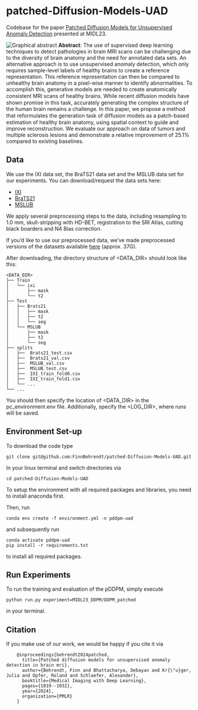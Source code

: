 # patched-Diffusion-Models-UAD
Codebase for the paper [Patched Diffusion Models for Unsupervised Anomaly Detection](https://arxiv.org/abs/2303.03758) presented at MIDL23.

![Graphical abstract](pDDPM_graph_abstract.png)
**Abstract**: 
The use of supervised deep learning techniques to detect pathologies in brain MRI scans
can be challenging due to the diversity of brain anatomy and the need for annotated data
sets. An alternative approach is to use unsupervised anomaly detection, which only requires
sample-level labels of healthy brains to create a reference representation. This reference
representation can then be compared to unhealthy brain anatomy in a pixel-wise manner
to identify abnormalities. To accomplish this, generative models are needed to create
anatomically consistent MRI scans of healthy brains. While recent diﬀusion models have
shown promise in this task, accurately generating the complex structure of the human brain
remains a challenge. In this paper, we propose a method that reformulates the generation
task of diﬀusion models as a patch-based estimation of healthy brain anatomy, using spatial
context to guide and improve reconstruction. We evaluate our approach on data of tumors
and multiple sclerosis lesions and demonstrate a relative improvement of 25.1% compared
to existing baselines.
## Data
We use the IXI data set, the BraTS21 data set and the MSLUB data set for our experiments. 
You can download/request the data sets here:

* [IXI](https://brain-development.org/ixi-dataset/)
* [BraTS21](http://braintumorsegmentation.org/)
* [MSLUB](https://lit.fe.uni-lj.si/en/research/resources/3D-MR-MS/)

We apply several preprocessing steps to the data, including resampling to 1.0 mm, skull-stripping with HD-BET, registration to the SRI Atlas, cutting black boarders and N4 Bias correction. 

If you’d like to use our preprocessed data, we’ve made preprocessed versions of the datasets available [here](https://1drv.ms/u/c/66229029a9e95461/EVb21X1kmXxCh_xfqMNmzH8B1Rqe_wWDHYzoQuiGj94k3Q?e=wjFP6h) (approx. 37G). 

After downloading, the directory structure of <DATA_DIR> should look like this: 

    <DATA_DIR>
    ├── Train
    │   └── ixi
    │       ├── mask
    │       └── t2
    ├── Test
    │   ├── Brats21
    │   │   ├── mask
    │   │   ├── t2
    │   │   └── seg
    │   └── MSLUB
    │       ├── mask
    │       ├── t2
    │       └── seg
    ├── splits
    │   ├──  Brats21_test.csv        
    │   ├──  Brats21_val.csv   
    │   ├──  MSLUB_val.csv 
    │   ├──  MSLUB_test.csv
    │   ├──  IXI_train_fold0.csv
    │   ├──  IXI_train_fold1.csv 
    │   └── ...                
    └── ...

You should then specify the location of <DATA_DIR> in the pc_environment.env file. Additionally, specify the <LOG_DIR>, where runs will be saved. 

## Environment Set-up
To download the code type 

    git clone git@github.com:FinnBehrendt/patched-Diffusion-Models-UAD.git

In your linux terminal and switch directories via

    cd patched-Diffusion-Models-UAD

To setup the environment with all required packages and libraries, you need to install anaconda first. 

Then, run 

    conda env create -f environment.yml -n pddpm-uad

and subsequently run 

    conda activate pddpm-uad
    pip install -r requirements.txt

to install all required packages.

## Run Experiments

To run the training and evaluation of the pDDPM, simply execute 

    python run.py experiment=MIDL23_DDPM/DDPM_patched

in your terminal. 

## Citation
If you make use of our work, we would be happy if you cite it via

        @inproceedings{behrendt2024patched,
          title={Patched diffusion models for unsupervised anomaly detection in brain mri},
          author={Behrendt, Finn and Bhattacharya, Debayan and Kr{\"u}ger, Julia and Opfer, Roland and Schlaefer, Alexander},
          booktitle={Medical Imaging with Deep Learning},
          pages={1019--1032},
          year={2024},
          organization={PMLR}
        }

  




